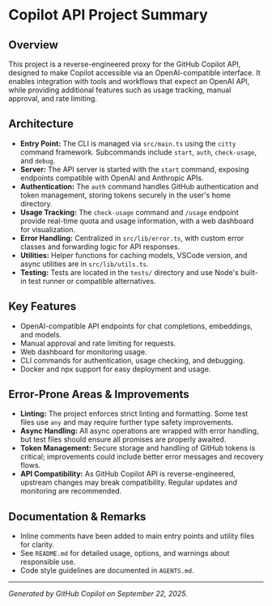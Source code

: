 # Copilot API Project Summary

## Overview
This project is a reverse-engineered proxy for the GitHub Copilot API, designed to make Copilot accessible via an OpenAI-compatible interface. It enables integration with tools and workflows that expect an OpenAI API, while providing additional features such as usage tracking, manual approval, and rate limiting.

## Architecture
- **Entry Point:** The CLI is managed via `src/main.ts` using the `citty` command framework. Subcommands include `start`, `auth`, `check-usage`, and `debug`.
- **Server:** The API server is started with the `start` command, exposing endpoints compatible with OpenAI and Anthropic APIs.
- **Authentication:** The `auth` command handles GitHub authentication and token management, storing tokens securely in the user's home directory.
- **Usage Tracking:** The `check-usage` command and `/usage` endpoint provide real-time quota and usage information, with a web dashboard for visualization.
- **Error Handling:** Centralized in `src/lib/error.ts`, with custom error classes and forwarding logic for API responses.
- **Utilities:** Helper functions for caching models, VSCode version, and async utilities are in `src/lib/utils.ts`.
- **Testing:** Tests are located in the `tests/` directory and use Node's built-in test runner or compatible alternatives.

## Key Features
- OpenAI-compatible API endpoints for chat completions, embeddings, and models.
- Manual approval and rate limiting for requests.
- Web dashboard for monitoring usage.
- CLI commands for authentication, usage checking, and debugging.
- Docker and npx support for easy deployment and usage.

## Error-Prone Areas & Improvements
- **Linting:** The project enforces strict linting and formatting. Some test files use `any` and may require further type safety improvements.
- **Async Handling:** All async operations are wrapped with error handling, but test files should ensure all promises are properly awaited.
- **Token Management:** Secure storage and handling of GitHub tokens is critical; improvements could include better error messages and recovery flows.
- **API Compatibility:** As GitHub Copilot API is reverse-engineered, upstream changes may break compatibility. Regular updates and monitoring are recommended.

## Documentation & Remarks
- Inline comments have been added to main entry points and utility files for clarity.
- See `README.md` for detailed usage, options, and warnings about responsible use.
- Code style guidelines are documented in `AGENTS.md`.

---

*Generated by GitHub Copilot on September 22, 2025.*
